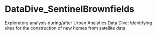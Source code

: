 # DataDive_SentinelBrownfields
Exploratory analysis during/after Urban Analytics Data Dive: Identifying sites for the construction of new homes from satellite data
